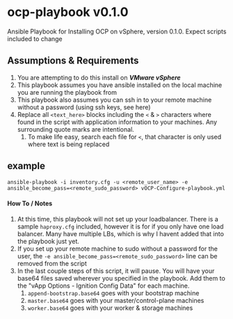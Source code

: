 # ocp-playbook v0.1.0
Ansible Playbook for Installing OCP on vSphere, version 0.1.0. Expect scripts included to change


## Assumptions & Requirements
1. You are attempting to do this install on **_VMware vSphere_**
1. This playbook assumes you have ansible installed on the local machine you are running the playbook from
1. This playbook also assumes you can ssh in to your remote machine without a password (using ssh keys, see here)
1. Replace all `<text_here>` blocks including the `<` & `>` characters where found in the script with application information to your machines. Any surrounding quote marks are intentional.
    1. To make life easy, search each file for `<`, that character is only used where text is being replaced

## example 
```
ansible-playbook -i inventory.cfg -u <remote_user_name> -e ansible_become_pass=<remote_sudo_password> vOCP-Configure-playbook.yml
```
#### How To / Notes
1. At this time, this playbook will not set up your loadbalancer. There is a sample `haproxy.cfg` included, however it is for if you only have one load balancer. Many have multiple LBs, which is why I havent added that into the playbook just yet.
1. If you set up your remote machine to sudo without a password for the user, the `-e ansible_become_pass=<remote_sudo_password>` line can be removed from the script
1. In the last couple steps of this script, it will pause. You will have your base64 files saved wherever you specified in the playbook. Add them to the "vApp Options - Ignition Config Data" for each machine.
    1. `append-bootstrap.base64` goes with your bootstrap machine
    1. `master.base64` goes with your master/control-plane machines
    1. `worker.base64` goes with your worker & storage machines